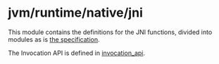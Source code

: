 # jvm/runtime/native/jni

This module contains the definitions for the JNI functions, divided into modules as
is [the specification](https://docs.oracle.com/javase/8/docs/technotes/guides/jni/spec/functions.html).

The Invocation API is defined in [invocation_api](src/invocation_api).